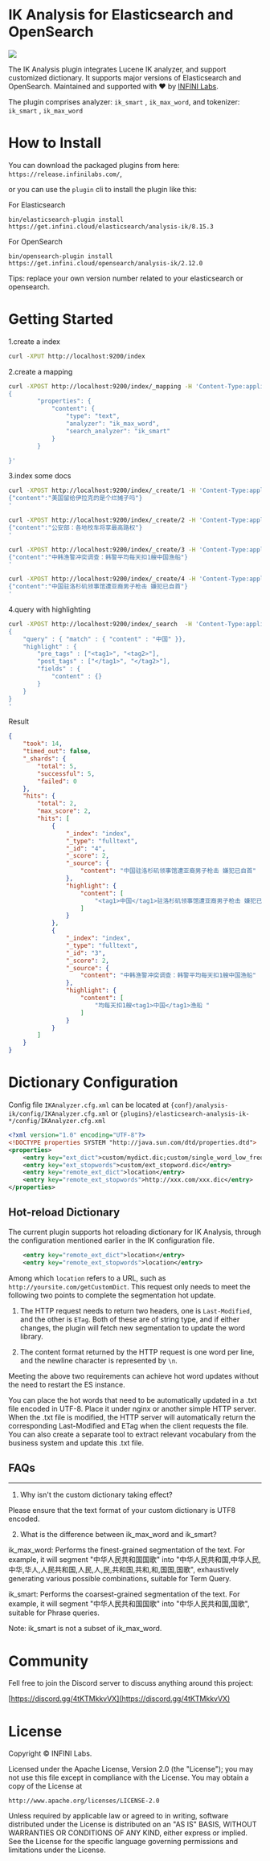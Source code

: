 IK Analysis for Elasticsearch and OpenSearch
==================================

![](./assets/banner.png)

The IK Analysis plugin integrates Lucene IK analyzer, and support customized dictionary.  It supports major versions of Elasticsearch and OpenSearch. Maintained and supported with ❤️ by [INFINI Labs](https://infinilabs.com).

The plugin comprises analyzer: `ik_smart` , `ik_max_word`, and tokenizer: `ik_smart` , `ik_max_word`

# How to Install

You can download the packaged plugins from here: `https://release.infinilabs.com/`, 

or you can use the `plugin` cli to install the plugin like this:

For Elasticsearch

```
bin/elasticsearch-plugin install https://get.infini.cloud/elasticsearch/analysis-ik/8.15.3
```

For OpenSearch

```
bin/opensearch-plugin install https://get.infini.cloud/opensearch/analysis-ik/2.12.0
```

Tips: replace your own version number related to your elasticsearch or opensearch.


# Getting Started

1.create a index

```bash
curl -XPUT http://localhost:9200/index
```

2.create a mapping

```bash
curl -XPOST http://localhost:9200/index/_mapping -H 'Content-Type:application/json' -d'
{
        "properties": {
            "content": {
                "type": "text",
                "analyzer": "ik_max_word",
                "search_analyzer": "ik_smart"
            }
        }

}'
```

3.index some docs

```bash
curl -XPOST http://localhost:9200/index/_create/1 -H 'Content-Type:application/json' -d'
{"content":"美国留给伊拉克的是个烂摊子吗"}
'
```

```bash
curl -XPOST http://localhost:9200/index/_create/2 -H 'Content-Type:application/json' -d'
{"content":"公安部：各地校车将享最高路权"}
'
```

```bash
curl -XPOST http://localhost:9200/index/_create/3 -H 'Content-Type:application/json' -d'
{"content":"中韩渔警冲突调查：韩警平均每天扣1艘中国渔船"}
'
```

```bash
curl -XPOST http://localhost:9200/index/_create/4 -H 'Content-Type:application/json' -d'
{"content":"中国驻洛杉矶领事馆遭亚裔男子枪击 嫌犯已自首"}
'
```

4.query with highlighting

```bash
curl -XPOST http://localhost:9200/index/_search  -H 'Content-Type:application/json' -d'
{
    "query" : { "match" : { "content" : "中国" }},
    "highlight" : {
        "pre_tags" : ["<tag1>", "<tag2>"],
        "post_tags" : ["</tag1>", "</tag2>"],
        "fields" : {
            "content" : {}
        }
    }
}
'
```

Result

```json
{
    "took": 14,
    "timed_out": false,
    "_shards": {
        "total": 5,
        "successful": 5,
        "failed": 0
    },
    "hits": {
        "total": 2,
        "max_score": 2,
        "hits": [
            {
                "_index": "index",
                "_type": "fulltext",
                "_id": "4",
                "_score": 2,
                "_source": {
                    "content": "中国驻洛杉矶领事馆遭亚裔男子枪击 嫌犯已自首"
                },
                "highlight": {
                    "content": [
                        "<tag1>中国</tag1>驻洛杉矶领事馆遭亚裔男子枪击 嫌犯已自首 "
                    ]
                }
            },
            {
                "_index": "index",
                "_type": "fulltext",
                "_id": "3",
                "_score": 2,
                "_source": {
                    "content": "中韩渔警冲突调查：韩警平均每天扣1艘中国渔船"
                },
                "highlight": {
                    "content": [
                        "均每天扣1艘<tag1>中国</tag1>渔船 "
                    ]
                }
            }
        ]
    }
}
```

# Dictionary Configuration

Config file `IKAnalyzer.cfg.xml` can be located at `{conf}/analysis-ik/config/IKAnalyzer.cfg.xml`
or `{plugins}/elasticsearch-analysis-ik-*/config/IKAnalyzer.cfg.xml`

```xml
<?xml version="1.0" encoding="UTF-8"?>
<!DOCTYPE properties SYSTEM "http://java.sun.com/dtd/properties.dtd">
<properties>
	<entry key="ext_dict">custom/mydict.dic;custom/single_word_low_freq.dic</entry>
	<entry key="ext_stopwords">custom/ext_stopword.dic</entry>
	<entry key="remote_ext_dict">location</entry>
	<entry key="remote_ext_stopwords">http://xxx.com/xxx.dic</entry>
</properties>
```

## Hot-reload Dictionary

The current plugin supports hot reloading dictionary for IK Analysis, through the configuration mentioned earlier in the IK configuration file.

```xml
	<entry key="remote_ext_dict">location</entry>
	<entry key="remote_ext_stopwords">location</entry>
```

Among which `location` refers to a URL, such as `http://yoursite.com/getCustomDict`. This request only needs to meet the following two points to complete the segmentation hot update.

1. The HTTP request needs to return two headers, one is `Last-Modified`, and the other is `ETag`. Both of these are of string type, and if either changes, the plugin will fetch new segmentation to update the word library.

2. The content format returned by the HTTP request is one word per line, and the newline character is represented by `\n`.

Meeting the above two requirements can achieve hot word updates without the need to restart the ES instance.

You can place the hot words that need to be automatically updated in a .txt file encoded in UTF-8. Place it under nginx or another simple HTTP server. When the .txt file is modified, the HTTP server will automatically return the corresponding Last-Modified and ETag when the client requests the file. You can also create a separate tool to extract relevant vocabulary from the business system and update this .txt file.

## FAQs
-------

1. Why isn't the custom dictionary taking effect?

Please ensure that the text format of your custom dictionary is UTF8 encoded.

2. What is the difference between ik_max_word and ik_smart?

ik_max_word: Performs the finest-grained segmentation of the text. For example, it will segment "中华人民共和国国歌" into "中华人民共和国,中华人民,中华,华人,人民共和国,人民,人,民,共和国,共和,和,国国,国歌", exhaustively generating various possible combinations, suitable for Term Query.

ik_smart: Performs the coarsest-grained segmentation of the text. For example, it will segment "中华人民共和国国歌" into "中华人民共和国,国歌", suitable for Phrase queries.

Note: ik_smart is not a subset of ik_max_word.

# Community

Fell free to join the Discord server to discuss anything around this project: 

[https://discord.gg/4tKTMkkvVX](https://discord.gg/4tKTMkkvVX)

# License

Copyright ©️ INFINI Labs.

Licensed under the Apache License, Version 2.0 (the "License");
you may not use this file except in compliance with the License.
You may obtain a copy of the License at

    http://www.apache.org/licenses/LICENSE-2.0

Unless required by applicable law or agreed to in writing, software
distributed under the License is distributed on an "AS IS" BASIS,
WITHOUT WARRANTIES OR CONDITIONS OF ANY KIND, either express or implied.
See the License for the specific language governing permissions and
limitations under the License.
